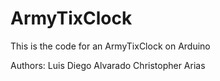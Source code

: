 # ArmyTixClock
This is the code for an ArmyTixClock on Arduino

Authors:
	Luis Diego Alvarado 
	Christopher Arias